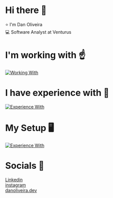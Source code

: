 # Hi there 👋

⭐ I'm Dan Oliveira  
💻 Software Analyst at Venturus

# I'm working with ☝️
[![Working With](https://skillicons.dev/icons?i=react,ts,nextjs,nodejs,aws,tailwind)](https://skillicons.dev)

# I have experience with 🚀
[![Experience With](https://skillicons.dev/icons?i=html,css,js,ts,java,cs,nodejs,graphql,angular,aws,azure,bootstrap,docker,dotnet,electron,emotion,express,git,github,graphql,jenkins,mongodb,nestjs,nextjs,postgres)](https://skillicons.dev)

# My Setup 🖥️
[![Experience With](https://skillicons.dev/icons?i=windows,apple,ubuntu,vscode)](https://skillicons.dev)

# Socials 🤝
[Linkedin](https://www.linkedin.com/in/danieloschagas/)  
[instagram](https://www.instagram.com/danoliveira.dev/)  
[danoliveira.dev](https://danoliveira.dev)  
